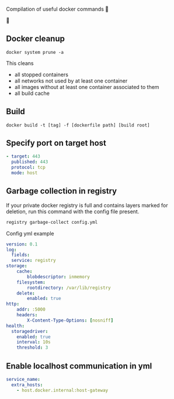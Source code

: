 Compilation of useful docker commands 🐳

🐳

## Docker cleanup

```
docker system prune -a
```
This cleans 

* all stopped containers
* all networks not used by at least one container
* all images without at least one container associated to them
* all build cache


## Build

```
docker build -t [tag] -f [dockerfile path] [build root]
```


## Specify port on target host

```yml
- target: 443
  published: 443
  protocol: tcp
  mode: host
```


## Garbage collection in registry

If your private docker registry is full and contains layers marked for deletion, run this command with the config file present.
```ps
registry garbage-collect config.yml
```

Config yml example

```yml
version: 0.1
log:
  fields:
  service: registry
storage:
    cache:
        blobdescriptor: inmemory
    filesystem:
        rootdirectory: /var/lib/registry
    delete:
        enabled: true
http:
    addr: :5000
    headers:
        X-Content-Type-Options: [nosniff]
health:
  storagedriver:
    enabled: true
    interval: 10s
    threshold: 3
```

## Enable localhost communication in yml

```yml
service_name:
  extra_hosts:
    - host.docker.internal:host-gateway
```